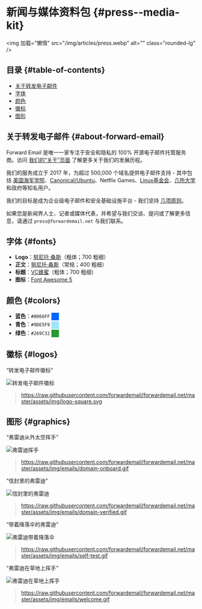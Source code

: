 # 新闻与媒体资料包 {#press--media-kit}

<img 加载="懒惰" src="/img/articles/press.webp" alt="" class="rounded-lg" />

## 目录 {#table-of-contents}

* [关于转发电子邮件](#about-forward-email)
* [字体](#fonts)
* [颜色](#colors)
* [徽标](#logos)
* [图形](#graphics)

## 关于转发电子邮件 {#about-forward-email}

Forward Email 是唯一一家专注于安全和隐私的 100% 开源电子邮件托管服务商。访问 [我们的“关于”页面](/about) 了解更多关于我们的发展历程。

我们的服务成立于 2017 年，为超过 500,000 个域名提供电子邮件支持 - 其中包括 [美国海军学院](/blog/docs/federal-government-email-service-section-889-compliant)、[Canonical/Ubuntu](/blog/docs/canonical-ubuntu-email-enterprise-case-study)、Netflix Games、[Linux基金会](/blog/docs/linux-foundation-email-enterprise-case-study)、[几所大学](/blog/docs/alumni-email-forwarding-university-case-study) 和政府等知名用户。

我们的目标是成为企业级电子邮件和安全基础设施平台 - 我们坚持 [几项原则](https://forwardemail.net/blog/docs/best-quantum-safe-encrypted-email-service#principles)。

如果您是新闻界人士、记者或媒体代表，并希望与我们交谈、提问或了解更多信息，请通过 `press@forwardemail.net` 与我们联系。

## 字体 {#fonts}

* **Logo**：[努尼托·桑斯](https://fonts.google.com/specimen/Nunito+Sans)（粗体；700 粗细）
* **正文**：[努尼托·桑斯](https://fonts.google.com/specimen/Nunito+Sans)（常规；400 粗细）
* **标题**：[VC蜂蜜](https://verycoolstudio.com/typefaces/honey)（粗体；700 粗细）
* **图标**：[Font Awesome 5](https://fontawesome.com/)

## 颜色 {#colors}

* **蓝色**：`#0066FF` <span style="vertical-align:middle;display:inline-block;padding:10px;background:#0066FF;"></span>
* **青色**：`#9DE5F9` <span style="vertical-align:middle;display:inline-block;padding:10px;background:#9DE5F9;"></span>
* **绿色**：`#269C32` <span style="vertical-align:middle;display:inline-block;padding:10px;background:#269C32;"></span>

## 徽标 {#logos}

“转发电子邮件徽标”

![转发电子邮件徽标](https://raw.githubusercontent.com/forwardemail/forwardemail.net/master/assets/img/logo-square.svg)

> <https://raw.githubusercontent.com/forwardemail/forwardemail.net/master/assets/img/logo-square.svg>

## 图形 {#graphics}

“弗雷迪从外太空挥手”

![弗雷迪挥手](https://raw.githubusercontent.com/forwardemail/forwardemail.net/master/assets/img/emails/domain-onboard.gif)

> <https://raw.githubusercontent.com/forwardemail/forwardemail.net/master/assets/img/emails/domain-onboard.gif>

“信封里的弗雷迪”

![信封里的弗雷迪](https://raw.githubusercontent.com/forwardemail/forwardemail.net/master/assets/img/emails/domain-verified.gif)

> <https://raw.githubusercontent.com/forwardemail/forwardemail.net/master/assets/img/emails/domain-verified.gif>

“带着降落伞的弗雷迪”

![弗雷迪带着降落伞](https://raw.githubusercontent.com/forwardemail/forwardemail.net/master/assets/img/emails/self-test.gif)

> <https://raw.githubusercontent.com/forwardemail/forwardemail.net/master/assets/img/emails/self-test.gif>

“弗雷迪在草地上挥手”

![弗雷迪在草地上挥手](https://raw.githubusercontent.com/forwardemail/forwardemail.net/master/assets/img/emails/welcome.gif)

> <https://raw.githubusercontent.com/forwardemail/forwardemail.net/master/assets/img/emails/welcome.gif>